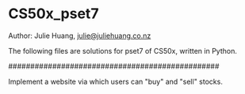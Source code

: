 # CS50x_pset7
Author: Julie Huang, julie@juliehuang.co.nz

The following files are solutions for pset7 of CS50x, written in Python.

################################################

Implement a website via which users can "buy" and "sell" stocks.
